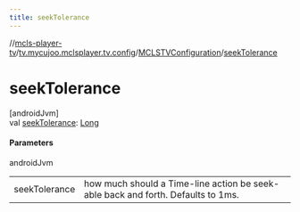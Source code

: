 ```yaml
---
title: seekTolerance
---
```

//[mcls-player-tv](../../../index.html)/[tv.mycujoo.mclsplayer.tv.config](../index.html)/[MCLSTVConfiguration](index.html)/[seekTolerance](seek-tolerance.html)



# seekTolerance



[androidJvm]\
val [seekTolerance](seek-tolerance.html): [Long](https://kotlinlang.org/api/latest/jvm/stdlib/kotlin/-long/index.html)



#### Parameters


androidJvm

| | |
|---|---|
| seekTolerance | how much should a Time-line action be seek-able back and forth. Defaults to 1ms. |




